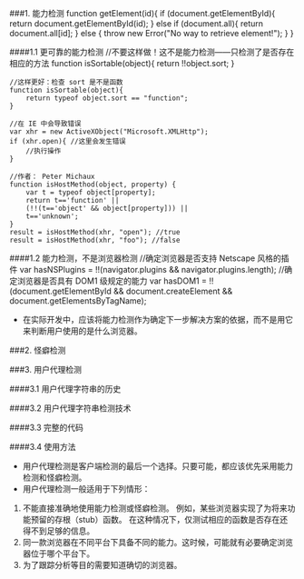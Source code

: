 ###1. 能力检测
	function getElement(id){
	    if (document.getElementById){
	        return document.getElementById(id);
	    } else if (document.all){
	        return document.all[id];
	    } else {
	        throw new Error("No way to retrieve element!");
	    }
	}

####1.1 更可靠的能力检测
	//不要这样做！这不是能力检测——只检测了是否存在相应的方法
	function isSortable(object){
	    return !!object.sort;
	}

	//这样更好：检查 sort 是不是函数
	function isSortable(object){
	    return typeof object.sort == "function";
	}

	//在 IE 中会导致错误
	var xhr = new ActiveXObject("Microsoft.XMLHttp");
	if (xhr.open){ //这里会发生错误
	    //执行操作
	}

	//作者： Peter Michaux
	function isHostMethod(object, property) {
	    var t = typeof object[property];
	    return t=='function' ||
	    (!!(t=='object' && object[property])) ||
	    t=='unknown';
	}
	result = isHostMethod(xhr, "open"); //true
	result = isHostMethod(xhr, "foo"); //false

####1.2 能力检测，不是浏览器检测
	//确定浏览器是否支持 Netscape 风格的插件
	var hasNSPlugins = !!(navigator.plugins && navigator.plugins.length);
	//确定浏览器是否具有 DOM1 级规定的能力
	var hasDOM1 = !!(document.getElementById && document.createElement &&
	                             document.getElementsByTagName);

- 在实际开发中，应该将能力检测作为确定下一步解决方案的依据，而不是用它来判断用户使用的是什么浏览器。

###2. 怪癖检测

###3. 用户代理检测

####3.1 用户代理字符串的历史

####3.2 用户代理字符串检测技术

####3.3 完整的代码

####3.4 使用方法
- 用户代理检测是客户端检测的最后一个选择。只要可能，都应该优先采用能力检测和怪癖检测。
- 用户代理检测一般适用于下列情形：
1. 不能直接准确地使用能力检测或怪癖检测。
例如，某些浏览器实现了为将来功能预留的存根（stub）函数。
在这种情况下，仅测试相应的函数是否存在还得不到足够的信息。
2. 同一款浏览器在不同平台下具备不同的能力。这时候，可能就有必要确定浏览器位于哪个平台下。
3. 为了跟踪分析等目的需要知道确切的浏览器。
